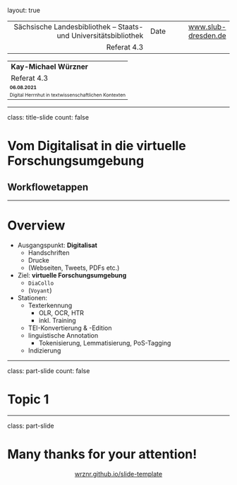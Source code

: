 layout: true
  
<div class="my-header"></div>

<div class="my-footer">
  <table>
    <tr>
      <td style="text-align:right">Sächsische Landesbibliothek – Staats- und Universitätsbibliothek</td>
      <td>Date</td>
      <td style="text-align:right"><a href="https://www.slub-dresden.de/">www.slub-dresden.de</a></td>
    </tr>
    <tr>
      <td style="text-align:right">Referat 4.3</td>
      <td />
    </tr>
  </table>
</div>

<div class="my-title-footer">
  <table>
    <tr>
      <td style="text-align:left"><b>Kay-Michael Würzner</b></td>
    </tr>
    <tr>
      <td style="text-align:left">Referat 4.3</td>
    </tr>
    <tr>
      <td style="font-size:8pt"><b>06.08.2021</b></td>
    </tr>
    <tr>
      <td style="font-size:8pt">Digital Herrnhut in textwissenschaftlichen Kontexten</td>
    </tr>
  </table>
</div>

---

class: title-slide
count: false

# Vom Digitalisat in die virtuelle Forschungsumgebung
## Workflowetappen

---

# Overview

- Ausgangspunkt: **Digitalisat**
    + Handschriften
    + Drucke
    + (Webseiten, Tweets, PDFs etc.)
- Ziel: **virtuelle Forschungsumgebung**
    + `DiaCollo`
    + (`Voyant`)
- Stationen:
    + Texterkennung
        * OLR, OCR, HTR
        * inkl. Training
    + TEI-Konvertierung & -Edition
    + linguistische Annotation
        * Tokenisierung, Lemmatisierung, PoS-Tagging
    + Indizierung

---

class: part-slide
count: false

# Topic 1

---

class: part-slide

# Many thanks for your attention!

<center>
<a href="https://wrznr.github.io/slide-template/">wrznr.github.io/slide-template</a>
</center>

